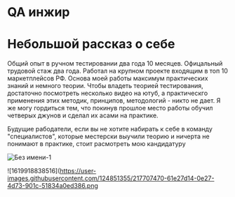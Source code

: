 # QA инжир 
# Небольшой рассказ о себе
Общий опыт в ручном тестировании два года 10 месяцев. Офицальный трудовой стаж два года. Работал на крупном проекте входящим в топ 10 маркетплейсов РФ.
Основа моей работы максимум практических знаний и немного теории. Чтобы владеть теорией тестирования, достаточно посмотреть несколько видео на ютуб, а практическго применения этих методик, принципов, методологий - никто не дает. Я же могу гордиться тем, что покинув прошлое место работы обучил четверых джунов и сделал их асами на практике.


Будущие рабодатели, если вы не хотите набирать к себе в команду "специалистов", которые местерски выучили теорию и ничерта не понимают в практике, стоит расмотреть мою кандидатуру 

![Без имени-1](https://user-images.githubusercontent.com/124851355/217710195-16a5008d-ce36-49bf-bca4-31f295f205e1.png)

![1619918838516](https://user-images.githubusercontent.com/124851355/217707470-61e27d14-0e27-4d73-901c-51834a0ed386.png
